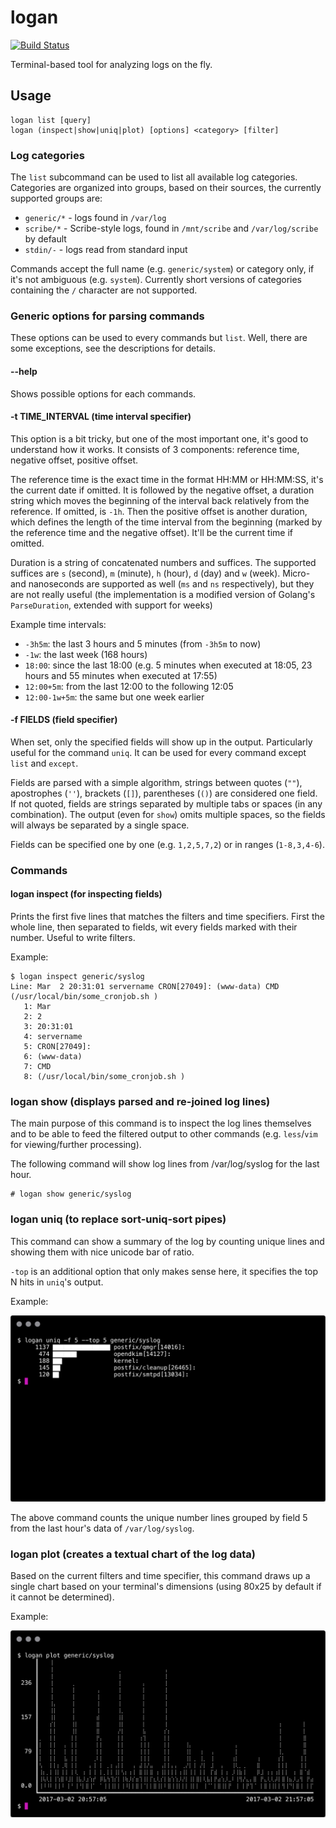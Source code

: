 # logan

[![Build Status](https://travis-ci.org/kbence/logan.svg?branch=master)](https://travis-ci.org/kbence/logan)

Terminal-based tool for analyzing logs on the fly.

## Usage

    logan list [query]
    logan (inspect|show|uniq|plot) [options] <category> [filter]

### Log categories

The `list` subcommand can be used to list all available log categories. Categories are organized into groups, based on their sources, the currently supported groups are:

- `generic/*` - logs found in `/var/log`
- `scribe/*` - Scribe-style logs, found in `/mnt/scribe` and `/var/log/scribe` by default
- `stdin/-` - logs read from standard input

Commands accept the full name (e.g. `generic/system`) or category only, if it's not ambiguous (e.g. `system`). Currently short versions of categories containing the `/` character are not supported.

### Generic options for parsing commands

These options can be used to every commands but `list`. Well, there are some exceptions, see the descriptions for details.

#### --help

Shows possible options for each commands.

#### -t TIME_INTERVAL (time interval specifier)

This option is a bit tricky, but one of the most important one, it's good to understand how it works. It consists of 3 components: reference time, negative offset, positive offset.

The reference time is the exact time in the format HH:MM or HH:MM:SS, it's the current date if omitted. It is followed by the negative offset, a duration string which moves the beginning of the interval back relatively from the reference. If omitted, is `-1h`. Then the positive offset is another duration, which defines the length of the time interval from the beginning (marked by the reference time and the negative offset). It'll be the current time if omitted.

Duration is a string of concatenated numbers and suffices. The supported suffices are `s` (second), `m` (minute), `h` (hour), `d` (day) and `w` (week). Micro- and nanoseconds are supported as well (`ms` and `ns` respectively), but they are not really useful (the implementation is a modified version of Golang's `ParseDuration`, extended with support for weeks)

Example time intervals:

- `-3h5m`: the last 3 hours and 5 minutes (from `-3h5m` to now)
- `-1w`: the last week (168 hours)
- `18:00`: since the last 18:00 (e.g. 5 minutes when executed at 18:05, 23 hours and 55 minutes when executed at 17:55)
- `12:00+5m`: from the last 12:00 to the following 12:05
- `12:00-1w+5m`: the same but one week earlier

#### -f FIELDS (field specifier)

When set, only the specified fields will show up in the output. Particularly useful for the command `uniq`. It can be used for every command except `list` and `except`.

Fields are parsed with a simple algorithm, strings between quotes (`""`), apostrophes (`''`), brackets (`[]`), parentheses (`()`) are considered one field. If not quoted, fields are strings separated by multiple tabs or spaces (in any combination). The output (even for `show`) omits multiple spaces, so the fields will always be separated by a single space.

Fields can be specified one by one (e.g. `1,2,5,7,2`) or in ranges (`1-8,3,4-6`).

### Commands

#### logan inspect (for inspecting fields)

Prints the first five lines that matches the filters and time specifiers. First the whole line, then separated to fields, wit every fields marked with their number. Useful to write filters.

Example:

    $ logan inspect generic/syslog
    Line: Mar  2 20:31:01 servername CRON[27049]: (www-data) CMD (/usr/local/bin/some_cronjob.sh )
       1: Mar
       2: 2
       3: 20:31:01
       4: servername
       5: CRON[27049]:
       6: (www-data)
       7: CMD
       8: (/usr/local/bin/some_cronjob.sh )

### logan show (displays parsed and re-joined log lines)

The main purpose of this command is to inspect the log lines themselves and to be able to feed the filtered output to other commands (e.g. `less`/`vim` for viewing/further processing).

The following command will show log lines from /var/log/syslog for the last hour.


    # logan show generic/syslog

### logan uniq (to replace sort-uniq-sort pipes)

This command can show a summary of the log by counting unique lines and showing them with nice unicode bar of ratio.

`-top` is an additional option that only makes sense here, it specifies the top N hits in `uniq`'s output.

Example:

![logan uniq](docs/images/logan_uniq_example.png)

The above command counts the unique number lines grouped by field 5 from the last hour's data of `/var/log/syslog`.

### logan plot (creates a textual chart of the log data)

Based on the current filters and time specifier, this command draws up a single chart based on your terminal's dimensions (using 80x25 by default if it cannot be determined).

Example:

![logan plot](docs/images/logan_plot_example.png)

